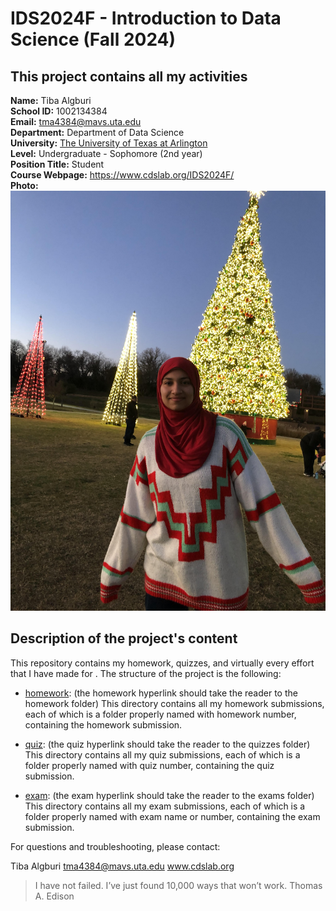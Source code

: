 # IDS2024F - Introduction to Data Science (Fall 2024) 
This project contains all my activities
---
**Name:** Tiba Algburi  
**School ID:** 1002134384  
**Email:** tma4384@mavs.uta.edu  
**Department:** Department of Data Science  
**University:** [The University of Texas at Arlington](https://www.uta.edu/)  
**Level:** Undergraduate - Sophomore (2nd year)  
**Position Title:** Student  
**Course Webpage:** https://www.cdslab.org/IDS2024F/  
**Photo:**  
![My picture](./portrait.png)

## Description of the project's content
This repository contains my homework, quizzes, and virtually every effort that I have made for <course name>. The structure of the project is the following:

+  [homework](./homework.folder): (the homework hyperlink should take the reader to the homework folder)
This directory contains all my homework submissions, each of which is a folder properly named with homework number, containing the homework submission.

+  [quiz](./quiz.folder): (the quiz hyperlink should take the reader to the quizzes folder)
This directory contains all my quiz submissions, each of which is a folder properly named with quiz number, containing the quiz submission.

+  [exam](./exam.folder): (the exam hyperlink should take the reader to the exams folder)
This directory contains all my exam submissions, each of which is a folder properly named with exam name or number, containing the exam submission.

For questions and troubleshooting, please contact:

Tiba Algburi
tma4384@mavs.uta.edu
www.cdslab.org

> I have not failed. I’ve just found 10,000 ways that won’t work.
> Thomas A. Edison
